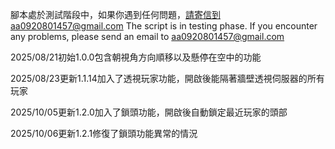 腳本處於測試階段中，如果你遇到任何問題，請寄信到aa0920801457@gmail.com The script is in testing phase. If you encounter any problems, please send an email to aa0920801457@gmail.com

2025/08/21初始1.0.0包含朝視角方向順移以及懸停在空中的功能

2025/08/23更新1.1.14加入了透視玩家功能，開啟後能隔著牆壁透視伺服器的所有玩家

2025/10/05更新1.2.0加入了鎖頭功能，開啟後自動鎖定最近玩家的頭部

2025/10/06更新1.2.1修復了鎖頭功能異常的情況

